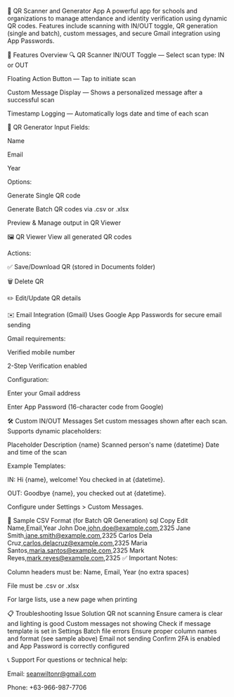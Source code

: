 📱 QR Scanner and Generator App
A powerful app for schools and organizations to manage attendance and identity verification using dynamic QR codes. Features include scanning with IN/OUT toggle, QR generation (single and batch), custom messages, and secure Gmail integration using App Passwords.

🚀 Features Overview
🔍 QR Scanner
IN/OUT Toggle — Select scan type: IN or OUT

Floating Action Button — Tap to initiate scan

Custom Message Display — Shows a personalized message after a successful scan

Timestamp Logging — Automatically logs date and time of each scan

🧾 QR Generator
Input Fields:

Name 

Email 

Year

Options:

Generate Single QR code

Generate Batch QR codes via .csv or .xlsx

Preview & Manage output in QR Viewer

🖼️ QR Viewer
View all generated QR codes

Actions:

✅ Save/Download QR (stored in Documents folder)

🗑️ Delete QR

✏️ Edit/Update QR details

✉️ Email Integration (Gmail)
Uses Google App Passwords for secure email sending

Gmail requirements:

Verified mobile number

2-Step Verification enabled

Configuration:

Enter your Gmail address

Enter App Password (16-character code from Google)

🛠️ Custom IN/OUT Messages
Set custom messages shown after each scan.
Supports dynamic placeholders:

Placeholder	Description
{name}	Scanned person's name
{datetime}	Date and time of the scan

Example Templates:

IN: Hi {name}, welcome! You checked in at {datetime}.

OUT: Goodbye {name}, you checked out at {datetime}.

Configure under Settings > Custom Messages.

📂 Sample CSV Format (for Batch QR Generation)
sql
Copy
Edit
Name,Email,Year
John Doe,john.doe@example.com,2325
Jane Smith,jane.smith@example.com,2325
Carlos Dela Cruz,carlos.delacruz@example.com,2325
Maria Santos,maria.santos@example.com,2325
Mark Reyes,mark.reyes@example.com,2325
✅ Important Notes:

Column headers must be: Name, Email, Year (no extra spaces)

File must be .csv or .xlsx

For large lists, use a new page when printing

📋 Troubleshooting
Issue	Solution
QR not scanning	Ensure camera is clear and lighting is good
Custom messages not showing	Check if message template is set in Settings
Batch file errors	Ensure proper column names and format (see sample above)
Email not sending	Confirm 2FA is enabled and App Password is correctly configured

📞 Support
For questions or technical help:

Email: seanwiltonr@gmail.com

Phone: +63-966-987-7706
